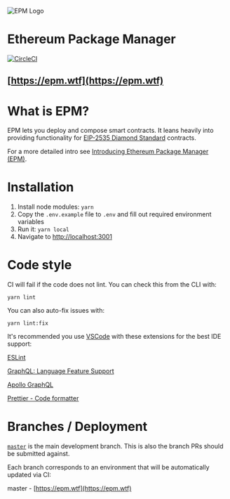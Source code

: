 ![EPM Logo](https://cdn.ken.codes/epm-800x450.jpg)

# Ethereum Package Manager

[![CircleCI](https://dl.circleci.com/status-badge/img/gh/kengoldfarb/epm/tree/master.svg?style=svg)](https://dl.circleci.com/status-badge/redirect/gh/kengoldfarb/epm/tree/master)

## [https://epm.wtf](https://epm.wtf)

# What is EPM?

EPM lets you deploy and compose smart contracts. It leans heavily into providing functionality for [EIP-2535 Diamond Standard](https://eips.ethereum.org/EIPS/eip-2535) contracts.

For a more detailed intro see [Introducing Ethereum Package Manager (EPM)](https://paragraph.xyz/@ken/ethereum-package-manager).

# Installation

1. Install node modules: `yarn`
2. Copy the `.env.example` file to `.env` and fill out required environment variables
3. Run it: `yarn local`
4. Navigate to [http://localhost:3001](http://localhost:3001)

# Code style

CI will fail if the code does not lint. You can check this from the CLI with:

`yarn lint`

You can also auto-fix issues with:

`yarn lint:fix`

It's recommended you use [VSCode](https://code.visualstudio.com/) with these extensions for the best IDE support:

[ESLint](https://marketplace.visualstudio.com/items?itemName=dbaeumer.vscode-eslint)

[GraphQL: Language Feature Support](https://marketplace.visualstudio.com/items?itemName=GraphQL.vscode-graphql)

[Apollo GraphQL](https://marketplace.visualstudio.com/items?itemName=apollographql.vscode-apollo)

[Prettier - Code formatter](https://marketplace.visualstudio.com/items?itemName=esbenp.prettier-vscode)

# Branches / Deployment

[`master`](https://github.com/kengoldfarb/epm/tree/master) is the main development branch. This is also the branch PRs should be submitted against.

Each branch corresponds to an environment that will be automatically updated via CI:

master - [https://epm.wtf](https://epm.wtf)
